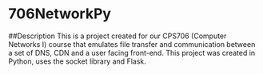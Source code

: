 # 706NetworkPy

##Description
This is a project created for our CPS706 (Computer Networks I) course that emulates file transfer and communication between a set of DNS, CDN and a user facing front-end. This project was created in Python, uses the socket library and Flask.
